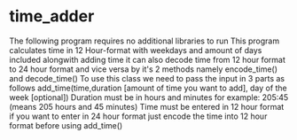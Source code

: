 # time_adder
The following program requires no additional libraries to run
This program calculates time in 12 Hour-format with weekdays and amount of days included alongwith adding time it can also decode time from 12 hour format to 24 hour format and vice versa
by it's 2 methods namely encode_time() and decode_time()
To use this class we need to pass the input in 3 parts as follows
add_time(time,duration [amount of time you want to add], day of the week [optional])
Duration must be in hours and minutes
for example: 205:45 (means 205 hours and 45 minutes)
Time must be entered in 12 hour format if you want to enter in 24 hour format just encode the time into 12 hour format before using add_time()

